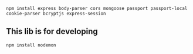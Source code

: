````
npm install express body-parser cors mongoose passport passport-local cookie-parser bcryptjs express-session
````
## This lib is for developing
````  
npm install nodemon
````  